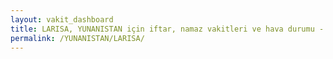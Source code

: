 ```yaml
---
layout: vakit_dashboard
title: LARISA, YUNANISTAN için iftar, namaz vakitleri ve hava durumu - ilçe/eyalet seç
permalink: /YUNANISTAN/LARISA/
---
```


<script type="text/javascript">
  var GLOBAL_COUNTRY = 'YUNANISTAN';
  var GLOBAL_CITY = 'LARISA';
  var GLOBAL_STATE = '';
  var lat = 72;
  var lon = 21;
</script>
